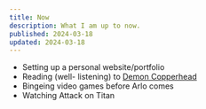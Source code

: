```yaml
---
title: Now
description: What I am up to now.
published: 2024-03-18
updated: 2024-03-18
---
```


- Setting up a personal website/portfolio
- Reading (well- listening) to [Demon Copperhead](http://barbarakingsolver.net/books/demon-copperhead/)
- Bingeing video games before Arlo comes
- Watching Attack on Titan